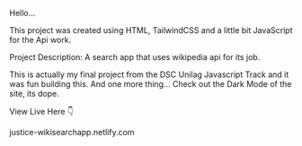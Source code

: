 Hello...

This project was created using HTML, TailwindCSS and a little bit JavaScript for the Api work.

Project Description:
A search app that uses wikipedia api for its job.

This is actually my final project from the DSC Unilag Javascript Track and it was fun building this. And one more thing... Check out the Dark Mode of the site, its dope.

View Live Here 👇


justice-wikisearchapp.netlify.com
